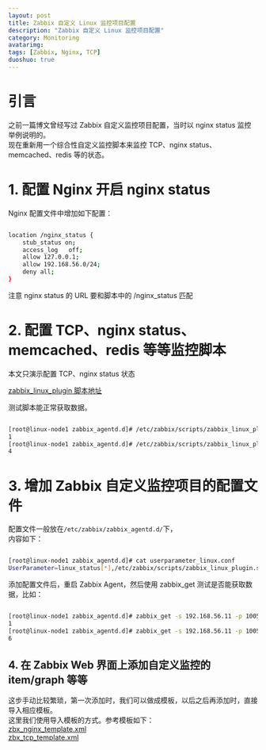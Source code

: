 ```yaml
---
layout: post
title: Zabbix 自定义 Linux 监控项目配置
description: "Zabbix 自定义 Linux 监控项目配置"
category: Monitoring
avatarimg: 
tags: [Zabbix, Nginx, TCP]
duoshuo: true
---
```


# 引言

之前一篇博文曾经写过 Zabbix 自定义监控项目配置，当时以 nginx status 监控举例说明的。  
现在重新用一个综合性自定义监控脚本来监控 TCP、nginx status、memcached、redis 等的状态。  

# 1. 配置 Nginx 开启 nginx status

Nginx 配置文件中增加如下配置：

```bash

location /nginx_status {
	stub_status on;
	access_log   off;
	allow 127.0.0.1;
	allow 192.168.56.0/24;
	deny all;
}	

```     

注意 nginx status 的 URL 要和脚本中的 /nginx_status 匹配

# 2. 配置 TCP、nginx status、memcached、redis 等等监控脚本

本文只演示配置 TCP、nginx status 状态

[zabbix_linux_plugin 脚本地址](https://raw.githubusercontent.com/JaminZhang/jaminzhang.github.io/master/soft-conf/Zabbix/zabbix_linux_plugin.sh)  


测试脚本能正常获取数据。

```bash

[root@linux-node1 zabbix_agentd.d]# /etc/zabbix/scripts/zabbix_linux_plugin.sh nginx_status 8080 active
1
[root@linux-node1 zabbix_agentd.d]# /etc/zabbix/scripts/zabbix_linux_plugin.sh tcp_status ESTAB
4

```   

# 3. 增加 Zabbix 自定义监控项目的配置文件

配置文件一般放在`/etc/zabbix/zabbix_agentd.d/`下，  
内容如下：

```bash

[root@linux-node1 zabbix_agentd.d]# cat userparameter_linux.conf 
UserParameter=linux_status[*],/etc/zabbix/scripts/zabbix_linux_plugin.sh $1 $2 $3 

```    

添加配置文件后，重启 Zabbix Agent，然后使用 zabbix_get 测试是否能获取数据，比如：

```bash

[root@linux-node1 zabbix_agentd.d]# zabbix_get -s 192.168.56.11 -p 10050 -k "linux_status[nginx_status,8080,active]"
1
[root@linux-node1 zabbix_agentd.d]# zabbix_get -s 192.168.56.11 -p 10050 -k "linux_status[tcp_status,ESTAB]"
6

```    

## 4. 在 Zabbix Web 界面上添加自定义监控的 item/graph 等等

这步手动比较繁琐，第一次添加时，我们可以做成模板，以后之后再添加时，直接导入相应模板。  
这里我们使用导入模板的方式。参考模板如下：  
[zbx_nginx_template.xml](https://github.com/JaminZhang/jaminzhang.github.io/blob/master/soft-conf/Zabbix/zbx_nginx_template.xml)  
[zbx_tcp_template.xml](https://github.com/JaminZhang/jaminzhang.github.io/blob/master/soft-conf/Zabbix/zbx_tcp_template.xml)  
